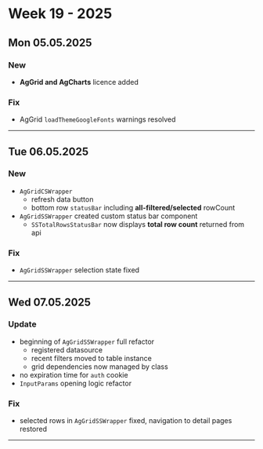 # Week 19 - 2025


## Mon 05.05.2025

### New
- **AgGrid and AgCharts** licence added

### Fix
- AgGrid `loadThemeGoogleFonts` warnings resolved


---


## Tue 06.05.2025

### New 
- `AgGridCSWrapper` 
  - refresh data button
  - bottom row `statusBar` including **all-filtered/selected** rowCount
- `AgGridSSWrapper` created custom status bar component
  - `SSTotalRowsStatusBar` now displays **total row count** returned from api

### Fix 
- `AgGridSSWrapper` selection state fixed


---


## Wed 07.05.2025

### Update
- beginning of `AgGridSSWrapper` full refactor
  - registered datasource
  - recent filters moved to table instance
  - grid dependencies now managed by class
- no expiration time for `auth` cookie 
- `InputParams` opening logic refactor

### Fix
- selected rows in `AgGridSSWrapper` fixed, navigation to detail pages restored


---
